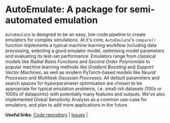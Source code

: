 # AutoEmulate: A package for semi-automated emulation

`AutoEmulate` is designed to be an easy, low-code pipeline to create emulators for complex simulations. At it's core, `AutoEmulate`'s `compare()` function implements a typical machine learning workflow including data processing, selecting a good emulator model, optimising model parameters and evaluating its test-set performance. Emulators range from classical models like *Radial Basis Functions* and *Second Order Polynomials* to popular machine learning methods like *Gradient Boosting* and *Support Vector Machines*, as well as modern PyTorch-based models like *Neural Processes* and *Multitask Gaussian Processes*. All default parameters and search spaces for hyperparameter optimisation are chosen to be appropriate for typical emulation problems, i.e. small-ish datasets (100s or 1000s of datapoints) with potentially many features and outputs. We've also implemented Global Sensitivity Analysis as a common use-case for emulators, and plan to add more applications in the future.

**Useful links**:
[Code repository](https://github.com/alan-turing-institute/autoemulate) |
[Issues](https://github.com/alan-turing-institute/autoemulate/issues) |

```{tableofcontents}
```
